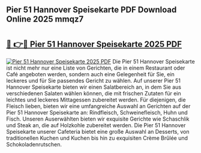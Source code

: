 ## Pier 51 Hannover Speisekarte PDF Download Online 2025 mmqz7

# <h2><a href="http://gc8n85.nevu.top/?p=Pier+51+Hannover+Speisekarte">🔗 👉🔴 Pier 51 Hannover Speisekarte 2025 PDF</a></h2>

[![Pier 51 Hannover Speisekarte 2025 PDF](https://i.imgur.com/dBaPXMq.png)](http://gc8n85.nevu.top/?p=Pier+51+Hannover+Speisekarte)
Die Pier 51 Hannover Speisekarte ist nicht mehr nur eine Liste von Gerichten, die in einem Restaurant oder Café angeboten werden, sondern auch eine Gelegenheit für Sie, ein leckeres und für Sie passendes Gericht zu wählen. Auf unserer Pier 51 Hannover Speisekarte bieten wir einen Salatbereich an, in dem Sie aus verschiedenen Salaten wählen können, die mit frischen Zutaten für ein leichtes und leckeres Mittagessen zubereitet werden. Für diejenigen, die Fleisch lieben, bieten wir eine umfangreiche Auswahl an Gerichten auf der Pier 51 Hannover Speisekarte an: Rindfleisch, Schweinefleisch, Huhn und Fisch. Unseren Auserwählten bieten wir exquisite Gerichte wie Schaschlik und Steak an, die auf Holzkohle zubereitet werden. Die Pier 51 Hannover Speisekarte unserer Cafeteria bietet eine große Auswahl an Desserts, von traditionellen Kuchen und Kuchen bis hin zu exquisiten Crème Brûlée und Schokoladenrutschen.
